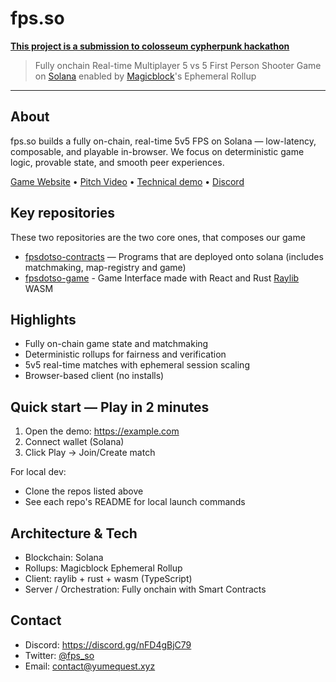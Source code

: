 # fps.so

<u>**This project is a submission to colosseum cypherpunk hackathon**</u>

> Fully onchain Real-time Multiplayer 5 vs 5 First Person Shooter Game on [Solana](https://solana.com) enabled by [Magicblock](https://magicblock.xyz)'s Ephemeral Rollup

---

## About
fps.so builds a fully on-chain, real-time 5v5 FPS on Solana — low-latency, composable, and playable in-browser. We focus on deterministic game logic, provable state, and smooth peer experiences.

[Game Website](https://fps.so) • [Pitch Video](https://www.loom.com/share/47cc2d7183c942f5b023ec63aa482a68) • [Technical demo](https://youtu.be/1jSeDycTRK4) • [Discord](https://discord.gg/nFD4gBjC79)

## Key repositories

These two repositories are the two core ones, that composes our game

- [fpsdotso-contracts](https://github.com/fpsdotso/fpsdotso-contracts) — Programs that are deployed onto solana (includes matchmaking, map-registry and game)
- [fpsdotso-game](https://github.com/fpsdotso/fpsdotso-game) - Game Interface made with React and Rust [Raylib](https://raylib.com) WASM

## Highlights
- Fully on-chain game state and matchmaking
- Deterministic rollups for fairness and verification
- 5v5 real-time matches with ephemeral session scaling
- Browser-based client (no installs)

## Quick start — Play in 2 minutes
1. Open the demo: https://example.com
2. Connect wallet (Solana)
3. Click Play → Join/Create match

For local dev:
- Clone the repos listed above
- See each repo's README for local launch commands

## Architecture & Tech
- Blockchain: Solana
- Rollups: Magicblock Ephemeral Rollup
- Client: raylib + rust + wasm (TypeScript)
- Server / Orchestration: Fully onchain with Smart Contracts

## Contact
- Discord: https://discord.gg/nFD4gBjC79
- Twitter: [@fps_so](https://x.com/fpsdotso)
- Email: contact@yumequest.xyz
